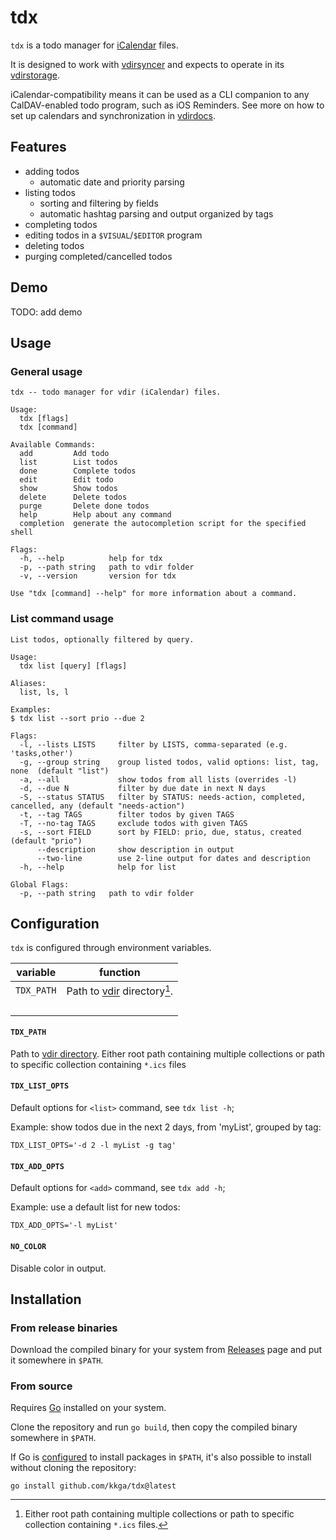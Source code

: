 # tdx

`tdx` is a todo manager for [iCalendar] files.

It is designed to work with [vdirsyncer] and expects to operate in its
[vdirstorage].

iCalendar-compatibility means it can be used as a CLI companion to any
CalDAV-enabled todo program, such as iOS Reminders. See more on how to set up
calendars and synchronization in [vdirdocs].

[iCalendar]: https://en.wikipedia.org/wiki/ICalendar
[vdirsyncer]: https://github.com/pimutils/vdirsyncer
[vdirstorage]: https://vdirsyncer.pimutils.org/en/latest/vdir.html
[vdirdocs]: https://vdirsyncer.pimutils.org/en/stable/index.html

## Features

- adding todos
  - automatic date and priority parsing
- listing todos
  - sorting and filtering by fields
  - automatic hashtag parsing and output organized by tags
- completing todos
- editing todos in a `$VISUAL`/`$EDITOR` program
- deleting todos
- purging completed/cancelled todos

## Demo

TODO: add demo

## Usage

### General usage

```
tdx -- todo manager for vdir (iCalendar) files.

Usage:
  tdx [flags]
  tdx [command]

Available Commands:
  add         Add todo
  list        List todos
  done        Complete todos
  edit        Edit todo
  show        Show todos
  delete      Delete todos
  purge       Delete done todos
  help        Help about any command
  completion  generate the autocompletion script for the specified shell

Flags:
  -h, --help          help for tdx
  -p, --path string   path to vdir folder
  -v, --version       version for tdx

Use "tdx [command] --help" for more information about a command.
```

### List command usage

```
List todos, optionally filtered by query.

Usage:
  tdx list [query] [flags]

Aliases:
  list, ls, l

Examples:
$ tdx list --sort prio --due 2

Flags:
  -l, --lists LISTS     filter by LISTS, comma-separated (e.g. 'tasks,other')
  -g, --group string    group listed todos, valid options: list, tag, none  (default "list")
  -a, --all             show todos from all lists (overrides -l)
  -d, --due N           filter by due date in next N days
  -S, --status STATUS   filter by STATUS: needs-action, completed, cancelled, any (default "needs-action")
  -t, --tag TAGS        filter todos by given TAGS
  -T, --no-tag TAGS     exclude todos with given TAGS
  -s, --sort FIELD      sort by FIELD: prio, due, status, created (default "prio")
      --description     show description in output
      --two-line        use 2-line output for dates and description
  -h, --help            help for list

Global Flags:
  -p, --path string   path to vdir folder
```

## Configuration

`tdx` is configured through environment variables.

| variable   | function                        |
| ---------- | ------------------------------- |
| `TDX_PATH` | Path to [vdir] directory[^fn1]. |
|            |                                 |
|            |                                 |
|            |                                 |
|            |                                 |

[^fn1]: Either root path containing multiple collections or path to specific
collection containing `*.ics` files.

[vdir]: http://vdirsyncer.pimutils.org/en/stable/vdir.html

#### `TDX_PATH`

Path to [vdir directory](http://vdirsyncer.pimutils.org/en/stable/vdir.html).
Either root path containing multiple collections or path to specific collection
containing `*.ics` files

#### `TDX_LIST_OPTS`

Default options for `<list>` command, see `tdx list -h`;

Example: show todos due in the next 2 days, from 'myList', grouped by tag:

```
TDX_LIST_OPTS='-d 2 -l myList -g tag'
```

#### `TDX_ADD_OPTS`

Default options for `<add>` command, see `tdx add -h`;

Example: use a default list for new todos:

```
TDX_ADD_OPTS='-l myList'
```

#### `NO_COLOR`

Disable color in output.

## Installation

### From release binaries

Download the compiled binary for your system from
[Releases](https://github.com/kkga/tdx/releases) page and put it somewhere in
`$PATH`.

### From source

Requires [Go](https://golang.org/) installed on your system.

Clone the repository and run `go build`, then copy the compiled binary somewhere
in `$PATH`.

If Go is [configured](https://golang.org/ref/mod#go-install) to install packages
in `$PATH`, it's also possible to install without cloning the repository:

```
go install github.com/kkga/tdx@latest
```
